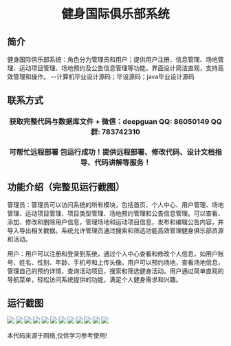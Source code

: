 <p><h1 align="center">健身国际俱乐部系统</h1></p>

## 简介
健身国际俱乐部系统：角色分为管理员和用户；提供用户注册、信息管理、场地管理、运动项目管理、场地预约及公告信息管理等功能，界面设计简洁直观，支持高效管理和操作。    --计算机毕业设计源码；毕设源码；java毕业设计源码


## 联系方式
<p><h3 align="center">获取完整代码与数据库文件 + 微信：deepguan QQ: 86050149 QQ群: 783742310</h3></p>
<p><h3 align="center">可帮忙远程部署 包运行成功！提供远程部署、修改代码、设计文档指导、代码讲解等服务！</h3></p>

## 功能介绍（完整见运行截图）
管理员：管理员可以访问系统的所有模块，包括首页、个人中心、用户管理、场地管理、运动项目管理、项目类型管理、场地预约管理和公告信息管理。可以查看、添加、修改和删除用户信息，管理场地和运动项目信息，发布和编辑公告内容，并导入导出相关数据。系统允许管理员通过搜索和筛选功能高效管理健身俱乐部资源和活动。

用户：用户可以注册和登录到系统，通过个人中心查看和修改个人信息，如用户账号、姓名、性别、年龄、手机号和上传头像。用户可以预约场地，查看场地信息，管理自己的预约详情，查询活动项目，搜索和筛选健身活动。用户通过简单直观的导航菜单，轻松访问系统提供的功能，满足个人健身需求和兴趣。


## 运行截图
![](https://bs-1329754181.cos.ap-shanghai.myqcloud.com/ssm/FitnessInternationalClubSystem/img/001.jpg)
![](https://bs-1329754181.cos.ap-shanghai.myqcloud.com/ssm/FitnessInternationalClubSystem/img/002.jpg)
![](https://bs-1329754181.cos.ap-shanghai.myqcloud.com/ssm/FitnessInternationalClubSystem/img/003.jpg)
![](https://bs-1329754181.cos.ap-shanghai.myqcloud.com/ssm/FitnessInternationalClubSystem/img/004.jpg)
![](https://bs-1329754181.cos.ap-shanghai.myqcloud.com/ssm/FitnessInternationalClubSystem/img/005.jpg)
![](https://bs-1329754181.cos.ap-shanghai.myqcloud.com/ssm/FitnessInternationalClubSystem/img/006.jpg)
![](https://bs-1329754181.cos.ap-shanghai.myqcloud.com/ssm/FitnessInternationalClubSystem/img/007.jpg)
![](https://bs-1329754181.cos.ap-shanghai.myqcloud.com/ssm/FitnessInternationalClubSystem/img/008.jpg)
![](https://bs-1329754181.cos.ap-shanghai.myqcloud.com/ssm/FitnessInternationalClubSystem/img/009.jpg)
![](https://bs-1329754181.cos.ap-shanghai.myqcloud.com/ssm/FitnessInternationalClubSystem/img/010.jpg)
![](https://bs-1329754181.cos.ap-shanghai.myqcloud.com/ssm/FitnessInternationalClubSystem/img/011.jpg)
![](https://bs-1329754181.cos.ap-shanghai.myqcloud.com/ssm/FitnessInternationalClubSystem/img/012.jpg)

<p>本代码来源于网络,仅供学习参考使用!</p>
